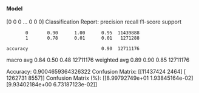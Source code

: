 #### Model
[0 0 0 ... 0 0 0]
Classification Report:
              precision    recall  f1-score   support

           0       0.90      1.00      0.95  11439888
           1       0.78      0.01      0.01   1271288

    accuracy                           0.90  12711176
   macro avg       0.84      0.50      0.48  12711176
weighted avg       0.89      0.90      0.85  12711176

Accuracy: 0.9004659364326322
Confusion Matrix:
[[11437424     2464]
 [ 1262731     8557]]
Confusion Matrix (%):
[[8.99792749e+01 1.93845164e-02]
 [9.93402184e+00 6.73187123e-02]]
